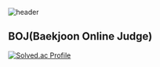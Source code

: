 ![header](https://capsule-render.vercel.app/api?type=cylinder&color=auto&height=300§ion=header&text=Gyumin's%20Github&fontSize=90)

## BOJ(Baekjoon Online Judge) 
[![Solved.ac Profile](http://mazassumnida.wtf/api/v2/generate_badge?boj=dbswo0512)](https://solved.ac/dbswo0512/)

